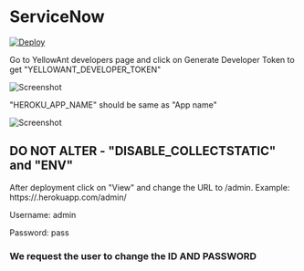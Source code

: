 # ServiceNow
[![Deploy](https://www.herokucdn.com/deploy/button.svg)](https://heroku.com/deploy)

Go to YellowAnt developers page and click on Generate Developer Token to get "YELLOWANT_DEVELOPER_TOKEN"

![Screenshot](ya_developer.png)

"HEROKU_APP_NAME" should be same as "App name"

![Screenshot](pipedrive.png)

## DO NOT ALTER - "DISABLE_COLLECTSTATIC" and "ENV"

After deployment click on "View" and change the URL to /admin. Example: https://<app-name>.herokuapp.com/admin/


Username: admin

Password: pass

### We request the user to change the ID AND PASSWORD